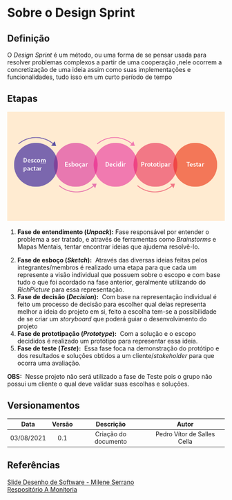 # Sobre o Design Sprint

## Definição
<p>O <i>Design Sprint</i> é um método, ou uma forma de se pensar usada para resolver problemas complexos a partir de uma cooperação ,nele ocorrem a concretização de uma ideia assim como suas implementações e funcionalidades, tudo isso em um curto período de tempo</p>

## Etapas

![Etapas](../images/designSprint.png)

1. <p><b>Fase de entendimento (<i>Unpack</i>):</b>&nbsp;Fase responsável por entender o problema a ser tratado, e através de ferramentas como <i>Brainstorms</i> e Mapas Mentais, tentar encontrar ideias que ajudema resolvê-lo.</p>
2. <b>Fase de esboço (<i>Sketch</i>):</b>&nbsp; Através das diversas ideias feitas pelos integrantes/membros é realizado uma etapa para que cada um represente a visão individual que possuem sobre o escopo e com base tudo o que foi acordado na fase anterior, geralmente utilizando do <i>RichPicture</i> para essa representação.
3. <b>Fase de decisão (<i>Decision</i>):</b>&nbsp; Com base na representação individual é feito um processo de decisão para escolher qual delas representa melhor a ideia do projeto em si, feito a escolha tem-se a possibilidade de se criar um <i>storyboard</i> que poderá guiar o desenvolvimento do projeto
4. <b>Fase de prototipação (<i>Prototype</i>):</b>&nbsp; Com a solução e o escopo decididos é realizado um protótipo para representar essa ideia. 
5. <b>Fase de teste (<i>Teste</i>):</b>&nbsp; Essa fase foca na demonstração do protótipo e dos resultados e soluções obtidos a um cliente/<i>stakeholder</i> para que ocorra uma avaliação.

<b>OBS:</b>&nbsp; Nesse projeto não será utilizado a fase de Teste pois o grupo não possui um cliente o qual deve validar suas escolhas e soluções.

## Versionamentos

|Data|Versão|Descrição|Autor|
|:--------:|:---:|:-------------------: |:-----------------------:|
|03/08/2021| 0.1 | Criação do documento | Pedro Vítor de Salles Cella | 

## Referências
[Slide Desenho de Software - Milene Serrano](https://aprender3.unb.br/pluginfile.php/897124/mod_label/intro/Arquitetura%20e%20Desenho%20de%20software%20-%20Aula%20Projeto-DSW%20-%20Profa.%20Milene.pdf)<br>
[Respositório A Monitoria](https://2019-2-arquitetura-desenho.github.io/wiki/dinamica_seminario_I/design_sprint/)